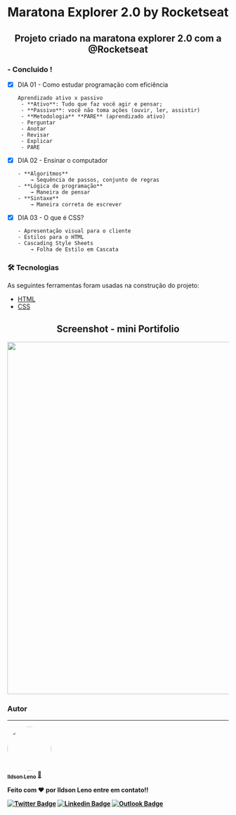 <h1 align="center">Maratona Explorer 2.0 by Rocketseat</h1>
<h2 align="center">Projeto criado na maratona explorer 2.0 com a @Rocketseat</h2>

### - Concluido !

- [x] DIA 01 - Como estudar programação com eficiência
  
      Aprendizado ativo x passivo
       - **Ativo**: Tudo que faz você agir e pensar;
       - **Passivo**: você não toma ações (ouvir, ler, assistir)
       - **Metodologia** **PARE** (aprendizado ativo)
       - Perguntar
       - Anotar
       - Revisar
       - Explicar
       - PARE
  
- [x] DIA 02 - Ensinar o computador

      - **Algoritmos**
          → Sequência de passos, conjunto de regras
      - **Lógica de programação**
          → Maneira de pensar
      - **Sintaxe**
          → Maneira correta de escrever

- [x] DIA 03 - O que é CSS?

      - Apresentação visual para o cliente
      - Estilos para o HTML
      - Cascading Style Sheets
          → Folha de Estilo em Cascata

### 🛠 Tecnologias

As seguintes ferramentas foram usadas na construção do projeto:

- [HTML](https://developer.mozilla.org/pt-BR/docs/Web/HTML)
- [CSS](https://developer.mozilla.org/pt-BR/docs/Web/CSS)

<h2 align="center">Screenshot - mini Portifolio </h2>

<p align="center">
  <a>
    <img width="800" src="https://github.com/newryan/aluracord-matrix/blob/master/assets/DIA_04.gif?raw=true">
  </a>
</p>

### Autor
---

<a href="https://github.com/newryan">
 <img style="border-radius: 50%;" src="https://avatars.githubusercontent.com/u/15676557?s=96&v=4" width="100px;" alt=""/>
 <br />
 <sub><b>Ildson Leno</a> <a href="https://github.com/newryan" title="GitHub">🚀</a>


Feito com ❤️ por Ildson Leno entre em contato!!

[![Twitter Badge](https://img.shields.io/badge/-@IldsonLeno-1ca0f1?style=flat-square&labelColor=1ca0f1&logo=twitter&logoColor=white&link=https://twitter.com/IldsonLeno)](https://twitter.com/IldsonLeno)
[![Linkedin Badge](https://img.shields.io/badge/-IldsonLeno-blue?style=flat-square&logo=Linkedin&logoColor=white&link=https://www.linkedin.com/in/ildsonleno/)](https://www.linkedin.com/in/ildsonleno/)
[![Outlook Badge](https://img.shields.io/badge/-ildson.leno@outlook.com-blue?style=flat-square&logo=Outlook&logoColor=white&link=mailto:ildson.leno@outlook.com)](mailto:ildson.leno@outloo.com)
